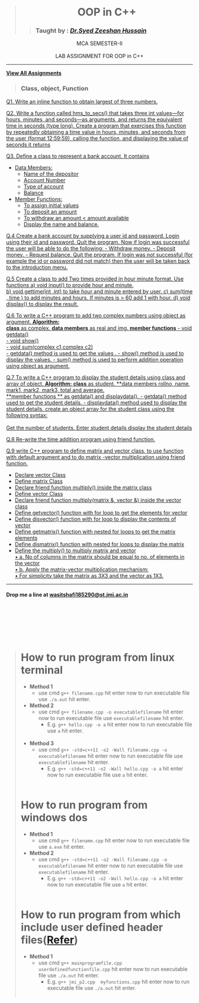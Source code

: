 
># <div align="center">**OOP in C++**</div>
>> ### Taught by : _[Dr.Syed Zeeshan Hussain](https://www.jmi.ac.in/computerscience/faculty-members/Dr_Syed_Zeeshan_Hussain-2203 "See Profile")_

<div align="center">MCA SEMESTER-II</div>
<br/>

<div align="center">LAB ASSIGNMENT FOR OOP in C++</div>

***

**[View All Assignments](https://github.com/wasitshafi/JMI-MCA/tree/master/II-sem/C%2B%2B/Assignments)**

> ### Class, object, Function

[Q1. Write an inline function to obtain largest of three numbers.](Assignments/Assig.%20I/jmi_p1.cpp "View Code")

[Q2. Write a function called hms_to_secs() that takes three int values—for hours, minutes, and seconds—as arguments, and returns the equivalent time in seconds (type long). Create a program that exercises this function by repeatedly obtaining a time value in hours, minutes, and seconds from the user (format 12:59:59), calling the function, and displaying the value of seconds it returns](Assignments/Assig.%20I/jmi_p2.cpp "View Code")

<a href= "Assignments/Assig.%20I/jmi_p3.cpp" title = "View Code"><div>Q3. Define a class to represent a bank account. It contains
  + Data Members:
    - Name of the depositor 
    - Account Number 
    - Type of account 
    - Balance 
  + Member Functions: 
    - To assign initial values 
    - To deposit an amount 
    - To withdraw an amount < amount available 
    - Display the name and balance.
    </div></a>

<a href= "Assignments/Assig.%20I/jmi_p4.cpp" title = "View Code"> <div>Q.4  Create a bank account by supplying a user id and password. 
Login using their id and password.
  Quit the program.
  Now if login was successful the user will be able to do the following: 
    - Withdraw money. 
    - Deposit money. 
    - Request balance.
  Quit the program.
  If login was not successful (for example the id or password did not match) then the user will be taken back to the introduction menu. </div></a>
  
  <a href= "Assignments/Assig.%20I/jmi_p5.cpp" title = "View Code"> <div> Q.5 Create a class to add Two times provided in hour minute format. Use functions
a) void input() to provide hour and minute.  
b) void gettime(int ,int) to take hour and minute entered by user. 
c) sum(time <oj>, time <ob> )  to add minutes and hours. If minutes is > 60 add 1 with hour.
d) void display() to display the result.</div></a>

<a href= "Assignments/Assig.%20I/jmi_p6.cpp" title = "View Code"> <div> Q.6 To write a C++ program to add two complex numbers using object as argument.
**Algorithm:**<br/>
    **class** as complex. 
    **data members** as real and img. 
    **member functions** 
     - void getdata()  
     - void show()  
     - void sum(complex c1,complex c2)  
     - getdata() method is used to get the values . 
     - show() method is used to display the values. 
     - sum() method is used to perform addition operation using object as argument. </div></a>
  
  <a href= "Assignments/Assig.%20I/jmi_p7.cpp" title = "View Code"><div>Q.7 To write a C++ program to display the student details using class and array of object. 
  **Algorithm:**
  **class** as student. 
  **data members rollno, name, mark1, mark2, mark3, total and average.  
  **member functions ** as getdata() and displaydata(). 
            - getdata() method used to get the  student details. 
            - displaydata() method used to display the student details. 
create an object array for the student class using the following  syntax:
<br/><br/>
           Get the number of students. 
           Enter student details 
           display the student details  </div></a>
           
  <a href= "Assignments/Assig.%20I/jmi_p8.cpp" title = "View Code"><div>Q.8 Re-write the time addition program using friend function.</div></a>

  <a href= "Assignments/Assig.%20I/jmi_p9.cpp" title = "View Code"><div>Q.9  write C++ program to define matrix and vector class, to use function with default argument and to do matrix -vector  multiplication using friend function.
- Declare vector Class 
- Define matrix Class
- Declare friend function multiply() inside the matrix class  
- Define vector Class  
- Declare friend function multiply(matrix &, vector &) inside the vector class  
- Define getvector() function with for loop to get the elements for vector  
- Define disvector() function with for loop to display the contents of vector  
- Define getmatrix() function with nested for loops to get the matrix elements  
- Define dismatrix() function with nested for loops to display the matrix  
- Define the multiply() to multiply matrix and vector<br/>
    • a. No of columns in the matrix should be equal to no. of elements in the vector<br/>
    • b. Apply the matrix-vector multiplication mechanism:<br/>
    • For simplicity take the matrix as 3X3 and the vector as 1X3. </div></a>
<hr/>


#### **Drop me a line at** <wasitshafi185290@st.jmi.ac.in>
<!-- Template 
Q#.   _[](Assignments/Assig.%20I "View Code")_
-->





















<br/><br/><br/>
---
> # How to run program from linux terminal
>  - **Method 1**
>    - use cmd ``g++ filename.cpp`` hit enter now to run executable file use ``./a.out`` hit enter.
>  - **Method 2**
>    - use cmd ``g++ filename.cpp -o executablefilename`` hit enter now to run executable file use ``executablefilename`` hit enter.
>       - E.g. ``g++ hello.cpp -o a`` hit enter now to run executable file use ``a`` hit enter.
<br/><br/>
>  - **Method 3**
>    - use cmd ``g++ -std=c++11 -o2 -Wall filename.cpp -o executablefilename`` hit enter now to run executable file use ``executablefilename`` hit enter.
>       - E.g. ``g++ -std=c++11 -o2 -Wall hello.cpp -o a`` hit enter now to run executable file use ``a`` hit enter.
<br/><br/>
> # How to run program from windows dos
>  - **Method 1**
>    - use cmd ``g++ filename.cpp`` hit enter now to run executable file use ``a.exe`` hit enter.
>  - **Method 2**
>    - use cmd ``g++ -std=c++11 -o2 -Wall filename.cpp -o executablefilename`` hit enter now to run executable file use ``executablefilename`` hit enter.
>       - E.g. ``g++ -std=c++11 -o2 -Wall hello.cpp -o a`` hit enter now to run executable file use ``a`` hit enter.
<br/><br/>
> # How to run program from which include user defined header files([Refer](https://github.com/wasitshafi/JMI-MCA/blob/master/II-sem/c%2B%2B/Assignments/Assig.%20IV/jmi_p2.cpp))
>  - **Method 1**
>    - use cmd ``g++ mainprogramfile.cpp userdefinedfunctionfile.cpp`` hit enter now to run executable file use ``./a.out`` hit enter.
>       - E.g. ``g++ jmi_p2.cpp  myfunctions.cpp`` hit enter now to run executable file use ``./a.out`` hit enter.
<br/><br/>
